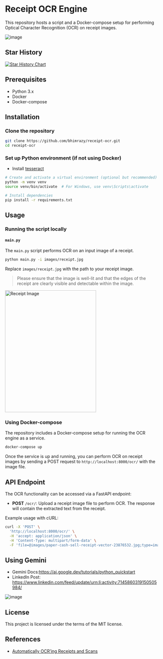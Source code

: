 # Receipt OCR Engine

This repository hosts a script and a Docker-compose setup for performing Optical Character Recognition (OCR) on receipt images.

![image](https://github.com/bhimrazy/receipt-ocr/assets/46085301/305df68d-50d8-41d4-81d0-9324966fb6c9)

## Star History

<a href="https://star-history.com/#bhimrazy/receipt-ocr&Date">
 <picture>
   <source media="(prefers-color-scheme: dark)" srcset="https://api.star-history.com/svg?repos=bhimrazy/receipt-ocr&type=Date&theme=dark" />
   <source media="(prefers-color-scheme: light)" srcset="https://api.star-history.com/svg?repos=bhimrazy/receipt-ocr&type=Date" />
   <img alt="Star History Chart" src="https://api.star-history.com/svg?repos=bhimrazy/receipt-ocr&type=Date" />
 </picture>
</a>

## Prerequisites

- Python 3.x
- Docker
- Docker-compose

## Installation

### Clone the repository

```bash
git clone https://github.com/bhimrazy/receipt-ocr.git
cd receipt-ocr
```

### Set up Python environment (if not using Docker)
- Install [tesseract](https://tesseract-ocr.github.io/tessdoc/Installation.html)

```bash
# Create and activate a virtual environment (optional but recommended)
python -m venv venv
source venv/bin/activate  # For Windows, use venv\Scripts\activate

# Install dependencies
pip install -r requirements.txt
```

## Usage

### Running the script locally

#### `main.py`

The `main.py` script performs OCR on an input image of a receipt.

```bash
python main.py -i images/receipt.jpg
```

Replace `images/receipt.jpg` with the path to your receipt image.
>Please ensure that the image is well-lit and that the edges of the receipt are clearly visible and detectable within the image.
<img src="https://github.com/bhimrazy/receipt-ocr/assets/46085301/2ea009f0-9e15-42b2-9f15-063a8ec169f1" alt="Receipt Image" width="300" height="400">


### Using Docker-compose

The repository includes a Docker-compose setup for running the OCR engine as a service.

```bash
docker-compose up
```

Once the service is up and running, you can perform OCR on receipt images by sending a POST request to `http://localhost:8000/ocr/` with the image file.

## API Endpoint

The OCR functionality can be accessed via a FastAPI endpoint:

- **POST** `/ocr/`: Upload a receipt image file to perform OCR. The response will contain the extracted text from the receipt.

Example usage with cURL:

```bash
curl -X 'POST' \
  'http://localhost:8000/ocr/' \
  -H 'accept: application/json' \
  -H 'Content-Type: multipart/form-data' \
  -F 'file=@images/paper-cash-sell-receipt-vector-23876532.jpg;type=image/jpeg'
```

## Using Gemini
- Gemini Docs:https://ai.google.dev/tutorials/python_quickstart
- LinkedIn Post: https://www.linkedin.com/feed/update/urn:li:activity:7145860319150505984/
  
![image](https://github.com/bhimrazy/receipt-ocr/assets/46085301/ee4a0c82-f134-4a19-a275-93a59c7503b8)


## License

This project is licensed under the terms of the MIT license.

## References
- [Automatically OCR’ing Receipts and Scans](https://pyimagesearch.com/2021/10/27/automatically-ocring-receipts-and-scans/)


